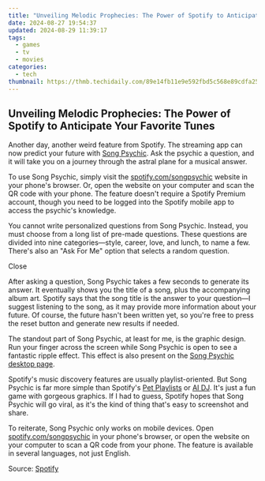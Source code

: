 ```yaml
---
title: "Unveiling Melodic Prophecies: The Power of Spotify to Anticipate Your Favorite Tunes"
date: 2024-08-27 19:54:37
updated: 2024-08-29 11:39:17
tags:
  - games
  - tv
  - movies
categories:
  - tech
thumbnail: https://thmb.techidaily.com/89e14fb11e9e592fbd5c568e89cdfa2567dfefcd7e2cc4ffd1db69453f4dcbe5.jpg
---
```


## Unveiling Melodic Prophecies: The Power of Spotify to Anticipate Your Favorite Tunes

Another day, another weird feature from Spotify. The streaming app can now predict your future with [Song Psychic](https://songpsychic.byspotify.com/en/). Ask the psychic a question, and it will take you on a journey through the astral plane for a musical answer.

 To use Song Psychic, simply visit the [spotify.com/songpsychic](https://spotify.com/songpsychic) website in your phone's browser. Or, open the website on your computer and scan the QR code with your phone. The feature doesn't require a Spotify Premium account, though you need to be logged into the Spotify mobile app to access the psychic's knowledge.

 You cannot write personalized questions from Song Psychic. Instead, you must choose from a long list of pre-made questions. These questions are divided into nine categories—style, career, love, and lunch, to name a few. There's also an "Ask For Me" option that selects a random question.

Close 

 After asking a question, Song Psychic takes a few seconds to generate its answer. It eventually shows you the title of a song, plus the accompanying album art. Spotify says that the song title is the answer to your question—I suggest listening to the song, as it may provide more information about your future. Of course, the future hasn't been written yet, so you're free to press the reset button and generate new results if needed.

 The standout part of Song Psychic, at least for me, is the graphic design. Run your finger across the screen while Song Psychic is open to see a fantastic ripple effect. This effect is also present on the [Song Psychic desktop page](http://spotify.com/songpsychic).

 Spotify's music discovery features are usually playlist-oriented. But Song Psychic is far more simple than Spotify's [Pet Playlists](https://some-approaches.techidaily.com/in-2024-streaming-made-easier-learning-to-use-netflixs-dual-screen-feature/) or [AI DJ](https://facebook-video-share.techidaily.com/updated-amplify-your-videos-reach-perfect-title-description-and-tags-for-2024/). It's just a fun game with gorgeous graphics. If I had to guess, Spotify hopes that Song Psychic will go viral, as it's the kind of thing that's easy to screenshot and share.

 To reiterate, Song Psychic only works on mobile devices. Open [spotify.com/songpsychic](https://spotify.com/songpsychic) in your phone's browser, or open the website on your computer to scan a QR code from your phone. The feature is available in several languages, not just English.

 Source: [Spotify](https://newsroom.spotify.com/2024-02-29/spotifys-song-psychic-is-ready-to-answer-your-burning-questions/)

<ins class="adsbygoogle"
     style="display:block"
     data-ad-format="autorelaxed"
     data-ad-client="ca-pub-7571918770474297"
     data-ad-slot="1223367746"></ins>



<ins class="adsbygoogle"
     style="display:block"
     data-ad-client="ca-pub-7571918770474297"
     data-ad-slot="8358498916"
     data-ad-format="auto"
     data-full-width-responsive="true"></ins>
